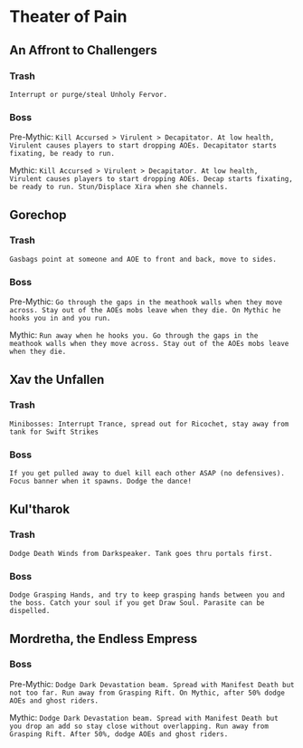 # Theater of Pain

## An Affront to Challengers
### Trash
`Interrupt or purge/steal Unholy Fervor.`
### Boss
Pre-Mythic: `Kill Accursed > Virulent > Decapitator. At low health, Virulent causes players to start dropping AOEs. Decapitator starts fixating, be ready to run.`

Mythic: `Kill Accursed > Virulent > Decapitator. At low health, Virulent causes players to start dropping AOEs. Decap starts fixating, be ready to run. Stun/Displace Xira when she channels.`


## Gorechop
### Trash
`Gasbags point at someone and AOE to front and back, move to sides.`
### Boss
Pre-Mythic: `Go through the gaps in the meathook walls when they move across. Stay out of the AOEs mobs leave when they die. On Mythic he hooks you in and you run.`

Mythic: `Run away when he hooks you. Go through the gaps in the meathook walls when they move across. Stay out of the AOEs mobs leave when they die.`

## Xav the Unfallen
### Trash
`Minibosses: Interrupt Trance, spread out for Ricochet, stay away from tank for Swift Strikes`
### Boss
`If you get pulled away to duel kill each other ASAP (no defensives). Focus banner when it spawns. Dodge the dance!`

## Kul'tharok
### Trash
`Dodge Death Winds from Darkspeaker. Tank goes thru portals first.`
### Boss
`Dodge Grasping Hands, and try to keep grasping hands between you and the boss. Catch your soul if you get Draw Soul. Parasite can be dispelled.`

## Mordretha, the Endless Empress
### Boss
Pre-Mythic: `Dodge Dark Devastation beam. Spread with Manifest Death but not too far. Run away from Grasping Rift. On Mythic, after 50% dodge AOEs and ghost riders.`

Mythic: `Dodge Dark Devastation beam. Spread with Manifest Death but you drop an add so stay close without overlapping. Run away from Grasping Rift. After 50%, dodge AOEs and ghost riders.`
